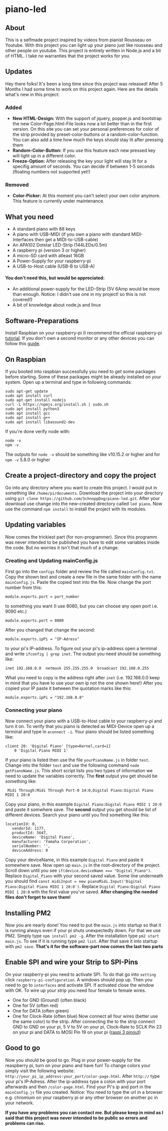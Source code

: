 # piano-led
## About
This is a selfmade project inspired by videos from pianist Rousseau on Youtube. With this project you can light up your piano just like rousseau and other people on youtube. This project is entirely written in Node.js and a bit of HTML. I take no warranties that the project works for you.
## Updates
Hey there folks! It's been a long time since this project was released! After 5 Months I had some time to work on this project again. Here are the details what's new in this project:
### Added
- **New HTML-Design:** With the support of jquery, popper.js and bootstrap the new Color-Page.html-File looks now a lot better than in the first version. On this site you can set your personal preferences for color of the strip provided by preset-color-buttons or a random-color-function. You can also add a time how much the keys should stay lit after pressing them 
- **Random-Color-Button:** If you use this feature each new pressed key will light up in a different color. 
- **Freeze-Option:** After releasing the key your light will stay lit for a specifig amount of seconds. You can decide if between 1-5 seconds (floating numbers not supported yet!)
### Removed
- **Color-Picker:** At this moment you can't select your own color anymore. This feature is currently under maintenance.
## What you need
- A standard piano with 88 keys
- A piano with USB-MIDI (if you own a piano with standard MIDI-Interfaces then get a MIDI-to-USB-cable)
- An APA102 Dotstar LED-Strip (144LEDs/0.5m)
- A raspberry pi (version 3 or higher)
- A micro-SD card with atleast 16GB
- A Power-Supply for your raspberry-pi
- A USB-to-Host cable (USB-B to USB-A)
#### You don't need this, but would be appreciated:
- An additional power-supply for the LED-Strip (5V 6Amp would be more than enough. Notice: I didn't use one in my project! so this is not covered!)
- A bit of knowledge about node.js and linux
## Software-Preparations
Install Raspbian on your raspberry-pi (I recommend the official raspberry-pi [tutorial](https://projects.raspberrypi.org/en/projects/raspberry-pi-setting-up).
If you don't own a second monitor or any other devices you can follow this [guide](https://www.terminalbytes.com/raspberry-pi-without-monitor-keyboard/).
## On Raspbian
If you booted into raspbian successfully you need to get some packages before starting. Some of these packages might be already installed on your system. Open up a terminal and type in following commands:
```
sudo apt-get update
sudo apt install curl
sudo apt-get install nodejs
curl -L https://npmjs.org/install.sh | sudo.sh
sudo apt install python3
sudo apt install gcc
sudo apt install g++
sudo apt install libasound2-dev
```
If you're done verify node with:
```
node -v
npm -v
```
The outputs for `node -v` should be something like v10.15.2 or higher and for `npm -v` 5.8.0 or higher
## Create a project-directory and copy the project
Go into any directory where you want to create this project. I would put in something like `/home/pi/documents`.
Download the project into your directory using `git clone https://github.com/SchnoppDog/piano-led.git`. 
After your download use change into the new-created directory called `led piano`. Now use the command `npm install` to install the project with its modules. 
## Updating variables
Now comes the trickiest part (for non-programmer). Since this programm was never intended to be published you have to edit some variables inside the code. But no worries it isn't that much of a change. 
### Creating and Updating mainConfig.js
First go into the `configs` folder and review the file called `mainConfig.txt`. Copy the shown text and create a new file in the same folder with the name `mainConfig.js`. Paste the copied text into the file.
Now change the port number from this: 
```
module.exports.port = port_number
```
to something you want (I use 8080, but you can choose any open port i.e. 9090 etc.)
```
module.exports.port = 8080
``` 
After you changed that change the second:
```
module.exports.ipPi = "IP-Adress"
```
to your pi's IP-address. To figure out your pi's ip-address open a terminal and write `ifconfig | grep inet`. The output you need should be something like:
```
inet 192.168.0.0  netmask 255.255.255.0  broadcast 192.168.0.255
```
What you need to copy is the address right after `inet` (i.e. 192.168.0.0 keep in mind that you have to use your own ip not the one shown here!)
After you copied your IP paste it between the quotation marks like this:
```
module.exports.ipPi = "192.168.0.0" 
```
### Connecting your piano
Now connect your piano with a USB-to-Host cable to your raspberry-pi and turn it on. To verify that you piano is detected as MIDI-Device open up a terminal and type in `aconnect -i`. Your piano should be listed something like:
```
client 20: 'Digital Piano' [type=Kernel,card=1]
    0 'Digital Piano MIDI 1'
```
If your piano is listed then use the file `yourPianoName.js` in folder `test`. Change into the folder `test` and use the following command `node getPianoName.js`. This short script lists you two types of information we need to update the variables correctly.
The **first** output you get should be something like:
```
 Midi Through:Midi Through Port-0 14:0,Digital Piano:Digital Piano MIDI 1 20:0
 ```
 Copy your piano, in this example `Digital Piano:Digital Piano MIDI 1 20:0` and paste it somwhere save.
 The **second** output you get should be list of different devices. Search your piano until you find something like this:
 ```
 locationId: 0,
    vendorId: 1177,
    productId: 5647,
    deviceName: 'Digital Piano',
    manufacturer: 'Yamaha Corporation',
    serialNumber: '',
    deviceAddress: 0 
```
Copy your deviceName, in this example `Digital Piano` and paste it somewhere save.
Now open up `main.js` in the root-directory of the project. Scroll down until you see `if(device.deviceName === "Digital_Piano")`. Replace `Digital_Piano` with your second saved value.
Some line underneath you should find `const midiInput = new pianoMidi.Input('Digital Piano:Digital Piano MIDI 1 20:0')`.
Replace `Digital Piano:Digital Piano MIDI 1 20:0` with the first value you've saved. 
**After changing the needed files don't forget to save them!**
## Installing PM2
Now you are nearly done! You need to put the `main.js` into startup so that it is running always even if your pi shuts unexpectedly down. For that we use PM2. Simply type `npm install pm2 -g`. After the installation type `pm2 start main.js`. To see if it is running type `pm2 list`. After that save it into startup with `pm2 save`.
**That's it for the software-part now comes the last two parts**
## Enable SPI and wire your Strip to SPI-Pins
On your raspberry-pi you need to activate SPI. To do that go into `setting` click `raspberry-pi-configuration`. A windows should pop up. Then you need to go to `interfaces` and activate SPI. If activated close the window with OK. 
To wire up your strip you need four female to female wires. 
- One for GND (Ground) (often black)
- One for 5V (often red)
- One for DATA (often green)
- One for Clock-Rate (often blue)
Now connect all four wires (better use the same color) to the strip. After connecting the to the strip connect GND to GND on your pi, 5 V to 5V on your pi, Clock-Rate to SCLK Pin 23 on your pi and DATA to MOSI Pin 19 on your pi ([raspi 3 pinout](https://pinout.xyz/))
## Good to go
Now you should be good to go. Plug in your power-supply for the reaspberry pi, turn on your piano and have fun!
To change colors your simply visit the following website: `http://your_pi_ip_address:your_port/color-page.html`. 
After `http://` type your pi's IP-Adress. After the ip-address type a colon with your port afterwards and then `/color-page.html`.
Find your Pi's ip and port in the `mainConfig.js` file you created. 
Notice: You need to type the url in a browser e.g. chromium on your raspberry pi or any other browser on another pc in your network. 

**If you have any problems you can contact me. But please keep in mind as I said that this project was never intended to be public so errors and problems can rise.** 